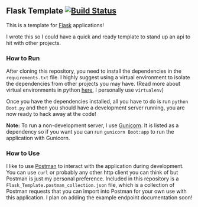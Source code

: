## Flask Template [![Build Status](https://travis-ci.com/ethanphunter/Flask_Template.svg?branch=master)](https://travis-ci.com/ethanphunter/Flask_Template)

This is a template for [Flask](https://www.palletsprojects.com/p/flask/) applications!

I wrote this so I could have a quick and ready template to stand up an api to hit with other projects.

### How to Run
After cloning this repository, you need to install the dependencies in the `requirements.txt` file. I highly suggest using a virtual environment to isolate the dependencies from other projects you may have. (Read more about virtual environments in python [here](https://packaging.python.org/tutorials/installing-packages/#creating-virtual-environments), I personally use `virtualenv`)

Once you have the dependencies installed, all you have to do is run `python Boot.py` and then you should have a development server running, you are now ready to hack away at the code!

**Note:** To run a non-development server, I use [Gunicorn](http://gunicorn.org/). It is listed as a dependency so if you want you can run `gunicorn Boot:app` to run the application with Gunicorn.

### How to Use
I like to use [Postman](https://www.getpostman.com/) to interact with the application during development. You can use `curl` or probably any other http client you can think of but Postman is just my personal preference. Included in this repository is a `Flask_Template.postman_collection.json` file, which is a collection of Postman requests that you can import into Postman for your own use with this application. I plan on adding the example endpoint documentation soon!
